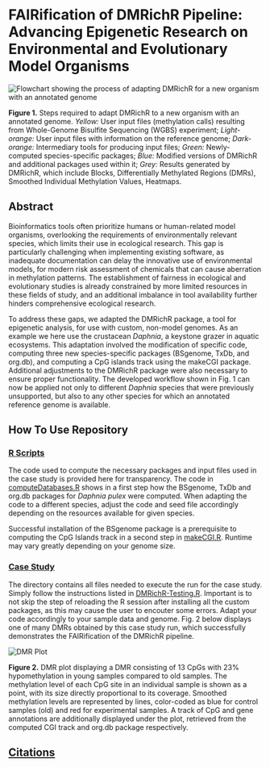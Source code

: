 # FAIRification of DMRichR Pipeline: Advancing Epigenetic Research on Environmental and Evolutionary Model Organisms

![Flowchart showing the process of adapting DMRichR for a new organism with an annotated genome](https://github.com/wassimsalam01/DMRichR-FAIRification/blob/main/img/DMRichR%20Diagram.png)

**Figure 1.** Steps required to adapt DMRichR to a new organism with an annotated genome. *Yellow:* User input files (methylation calls) resulting from Whole-Genome Bisulfite Sequencing (WGBS) experiment; *Light-orange:* User input files with information on the reference genome; *Dark-orange:* Intermediary tools for producing input files; *Green:* Newly-computed species-specific packages; *Blue:* Modified versions of DMRichR and additional packages used within it; *Grey:* Results generated by DMRichR, which include Blocks, Differentially Methylated Regions (DMRs), Smoothed Individual Methylation Values, Heatmaps.

## Abstract

Bioinformatics tools often prioritize humans or human-related model organisms, overlooking the requirements of environmentally relevant species, which limits their use in ecological research. This gap is particularly challenging when implementing existing software, as inadequate documentation can delay the innovative use of environmental models, for modern risk assessment of chemicals that can cause aberration in methylation patterns. The establishment of fairness in ecological and evolutionary studies is already constrained by more limited resources in these fields of study, and an additional imbalance in tool availability further hinders comprehensive ecological research.

To address these gaps, we adapted the DMRichR package, a tool for epigenetic analysis, for use with custom, non-model genomes. As an example we here use the crustacean _Daphnia_, a keystone grazer in aquatic ecosystems. This adaptation involved the modification of specific code, computing three new species-specific packages (BSgenome, TxDb, and org.db), and computing a CpG islands track using the makeCGI package. Additional adjustments to the DMRichR package were also necessary to ensure proper functionality. The developed workflow shown in Fig. 1 can now be applied not only to different _Daphnia_ species that were previously unsupported, but also to any other species for which an annotated reference genome is available.

## How To Use Repository

### [R Scripts](https://github.com/wassimsalam01/DMRichR-FAIRification/tree/main/r-scripts)

The code used to compute the necessary packages and input files used in the case study is provided here for transparency. The code in [computeDatabases.R](https://github.com/wassimsalam01/DMRichR-FAIRification/blob/main/r-scripts/computeDatabases.R) shows in a first step how the BSgenome, TxDb and org.db packages for _Daphnia pulex_ were computed. When adapting the code to a different species, adjust the code and seed file accordingly depending on the resources available for given species.

Successful installation of the BSgenome package is a prerequisite to computing the CpG Islands track in a second step in [makeCGI.R](https://github.com/wassimsalam01/DMRichR-FAIRification/blob/main/r-scripts/makeCGI.R). Runtime may vary greatly depending on your genome size.

### [Case Study](https://github.com/wassimsalam01/DMRichR-FAIRification/tree/main/case-study)

The directory contains all files needed to execute the run for the case study. Simply follow the instructions listed in [DMRichR-Testing.R](https://github.com/wassimsalam01/DMRichR-FAIRification/blob/main/case-study/DMRichR-Testing.R). Important is to not skip the step of reloading the R session after installing all the custom packages, as this may cause the user to encouter some errors. Adapt your code accordingly to your sample data and genome. Fig. 2 below displays one of many DMRs obtained by this case study run, which successfully demonstrates the FAIRification of the DMRichR pipeline.

![DMR Plot](https://github.com/wassimsalam01/DMRichR-FAIRification/blob/main/img/DMR%20Plot.PNG)

**Figure 2.** DMR plot displaying a DMR consisting of 13 CpGs with 23% hypomethylation in young samples compared to old samples. The methylation level of each CpG site in an individual sample is shown as a point, with its size directly proportional to its coverage. Smoothed methylation levels are represented by lines, color-coded as blue for control samples (old) and red for experimental samples. A track of CpG and gene annotations are additionally displayed under the plot, retrieved from the computed CGI track and org.db package respectively.

## [Citations](https://github.com/wassimsalam01/DMRichR-FAIRification/blob/main/CITATIONS.md)

